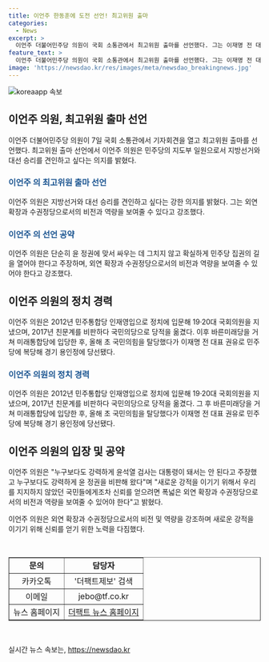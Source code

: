 ```yaml
---
title: 이언주 한동훈에 도전 선언! 최고위원 출마
categories:
  - News
excerpt: >
  이언주 더불어민주당 의원이 국회 소통관에서 최고위원 출마를 선언했다. 그는 이재명 전 대표 등에게 승리를 가져다 드리고 싶다며, 당의 이목을 끌 고 있습니다. 그는 민주당의 지도부로서 지방선거와 대선의 승리를 견인하고자 하며, 외연확장과 수권정당으로서의 비전과 역량을 강조했습니다. 또한, 한동훈 국민의힘 당권주자와 이재명 전 대표의 사법리스크에 대한 의견을 밝혔습니다. 2012년 정치에 입문한 이언주 의원은 최근에 민주당에 복당했으며, 국회의원으로 3선을 달리고 있습니다.
feature_text: >
  이언주 더불어민주당 의원이 국회 소통관에서 최고위원 출마를 선언했다. 그는 이재명 전 대표 등에게 승리를 가져다 드리고 싶다며, 당의 이목을 끌 고 있습니다. 그는 민주당의 지도부로서 지방선거와 대선의 승리를 견인하고자 하며, 외연확장과 수권정당으로서의 비전과 역량을 강조했습니다. 또한, 한동훈 국민의힘 당권주자와 이재명 전 대표의 사법리스크에 대한 의견을 밝혔습니다. 2012년 정치에 입문한 이언주 의원은 최근에 민주당에 복당했으며, 국회의원으로 3선을 달리고 있습니다.
image: 'https://newsdao.kr/res/images/meta/newsdao_breakingnews.jpg'
---
```


<p><img src="https://newsdao.kr/res/images/meta/newsdao_breakingnews.jpg" alt="koreaapp 속보" /></p>

<h2 data-ke-size="size26">이언주 의원, 최고위원 출마 선언</h2>

<p data-ke-size="size16">이언주 더불어민주당 의원이 7일 국회 소통관에서 기자회견을 열고 최고위원 출마를 선언했다. 최고위원 출마 선언에서 이언주 의원은 민주당의 지도부 일원으로서 지방선거와 대선 승리를 견인하고 싶다는 의지를 밝혔다.</p>

<h3><b><span style="color: #1a5490;">이언주 의 최고위원 출마 선언</span></b></h3>

<p data-ke-size="size16">이언주 의원은 지방선거와 대선 승리를 견인하고 싶다는 강한 의지를 밝혔다. 그는 외연 확장과 수권정당으로서의 비전과 역량을 보여줄 수 있다고 강조했다.</p>

<h3><b><span style="color: #1a5490;">이언주 의 선언 공약</span></b></h3>

<p data-ke-size="size16">이언주 의원은 단순히 윤 정권에 맞서 싸우는 데 그치지 않고 확실하게 민주당 집권의 길을 열어야 한다고 주장하며, 외연 확장과 수권정당으로서의 비전과 역량을 보여줄 수 있어야 한다고 강조했다.</p>

<h2 data-ke-size="size26">이언주 의원의 정치 경력</h2>

<p data-ke-size="size16">이언주 의원은 2012년 민주통합당 인재영입으로 정치에 입문해 19·20대 국회의원을 지냈으며, 2017년 친문계를 비판하다 국민의당으로 당적을 옮겼다. 이후 바른미래당을 거쳐 미래통합당에 입당한 후, 올해 초 국민의힘을 탈당했다가 이재명 전 대표 권유로 민주당에 복당해 경기 용인정에 당선됐다.</p>

<h3><b><span style="color: #1a5490;">이언주 의원의 정치 경력</span></b></h3>

<p data-ke-size="size16">이언주 의원은 2012년 민주통합당 인재영입으로 정치에 입문해 19·20대 국회의원을 지냈으며, 2017년 친문계를 비판하다 국민의당으로 당적을 옮겼다. 그 후 바른미래당을 거쳐 미래통합당에 입당한 후, 올해 초 국민의힘을 탈당했다가 이재명 전 대표 권유로 민주당에 복당해 경기 용인정에 당선됐다.</p>

<h2 data-ke-size="size26">이언주 의원의 입장 및 공약</h2>

<p data-ke-size="size16">이언주 의원은 "누구보다도 강력하게 윤석열 검사는 대통령이 돼서는 안 된다고 주장했고 누구보다도 강력하게 윤 정권을 비판해 왔다"며 "새로운 강적을 이기기 위해서 우리를 지지하지 않았던 국민들에게조차 신뢰를 얻으려면 폭넓은 외연 확장과 수권정당으로서의 비전과 역량을 보여줄 수 있어야 한다"고 밝혔다.</p>

<p data-ke-size="size16">이언주 의원은 외연 확장과 수권정당으로서의 비전 및 역량을 강조하며 새로운 강적을 이기기 위해 신뢰를 얻기 위한 노력을 다짐했다.</p>

<p data-ke-size="size16">&nbsp;</p>

<table style="width: 100%;" border="1">
<tbody>
<tr>
<td style="text-align: center; height: 17px;"><b>문의</b></td>
<td style="text-align: center; height: 17px;"><b>담당자</b></td>
</tr>
<tr>
<td style="text-align: center; height: 17px;">카카오톡</td>
<td style="text-align: center; height: 17px;">'더팩트제보' 검색</td>
</tr>
<tr>
<td style="text-align: center; height: 17px;">이메일</td>
<td style="text-align: center; height: 17px;">jebo@tf.co.kr</td>
</tr>
<tr>
<td style="text-align: center; height: 17px;">뉴스 홈페이지</td>
<td style="text-align: center; height: 17px;"><a href="http://talk.tf.co.kr/bbs/report/write">더팩트 뉴스 홈페이지</a></td>
</tr>
</tbody>
</table>

<p data-ke-size="size16">&nbsp;</p>
실시간 뉴스 속보는, <a href="https://newsdao.kr" rel="dofollow">https://newsdao.kr</a>


